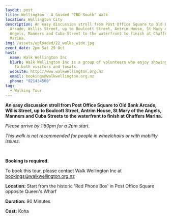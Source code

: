 ```yaml
---
layout: post
title: Wellington - A Guided "CBD South" Walk
location: Wellington City
description: An easy discussion stroll from Post Office Square to Old Bank
  Arcade, Willis Street, up to Boulcott Street, Antrim House, St Mary of the
  Angels, Manners and Cuba Street to the waterfront to finish at Chaffers
  Marina.
img: /assets/uploaded/22_walks_wide.jpg
event_date: 2pm Sat 29 Oct
host:
  name: Walk Wellington Inc
  blurb: Walk Wellington Inc is a group of volunteers who enjoy showing their city
    to both visitors and locals.
  website: http://www.walkwellington.org.nz
  email: bookings@walkwellington.org.nz
  phone: "021434500"
tag:
  - Walking Tour
---
```

**An easy discussion stroll from Post Office Square to Old Bank Arcade, Willis Street, up to Boulcott Street, Antrim House, St Mary of the Angels, Manners and Cuba Streets to the waterfront to finish at Chaffers Marina.**

*Please arrive by 1:50pm for a 2pm start.*

*This walk is not recommended for people in wheelchairs or with mobility issues.*

<br>

**Booking is required.**

To book this tour, please contact Walk Wellington Inc at [bookings@walkwellington.org.nz](mailto:bookings@walkwellington.org.nz)

**Location:** Start from the historic 'Red Phone Box' in Post Office Square opposite Queen's Wharf

**Duration:** 90 Minutes

**Cost:** Koha